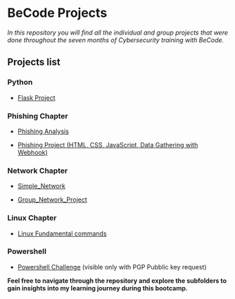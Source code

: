 # BeCode Projects

*In this repository you will find all the individual and group projects that were done throughout the seven months of Cybersecurity training with BeCode.* 

## Projects list

### Python

   - [Flask Project](https://github.com/Crucius96/Becode-Projects/tree/master/Flask_project)

### Phishing Chapter

   - [Phishing Analysis](https://github.com/Crucius96/Becode-Projects/tree/master/Phishing%20Chapter/Phishing%20Analysis)

   - [Phishing Project (HTML, CSS, JavaScript, Data Gathering with Webhook)](https://github.com/Crucius96/Becode-Projects/tree/master/Phishing%20Chapter/Phishing%20Exercise)

### Network Chapter

   - [Simple_Network](https://github.com/Crucius96/Becode-Projects/tree/master/Network%20Chapter/Simple_Network)

   - [Group_Network_Project](https://github.com/Crucius96/Becode-Projects/tree/master/Network%20Chapter/Group_Network_Project)

### Linux Chapter

   - [Linux Fundamental commands](https://github.com/Crucius96/Becode-Projects/blob/master/Linux%20Chapter/Linux%20Commands/Theory_&_Questionnaire.md)

### Powershell
   
   - [Powershell Challenge](Powershell_Challenge) (visible only with PGP Pubblic key request)


**Feel free to navigate through the repository and explore the subfolders to gain insights into my learning journey during this bootcamp.**
